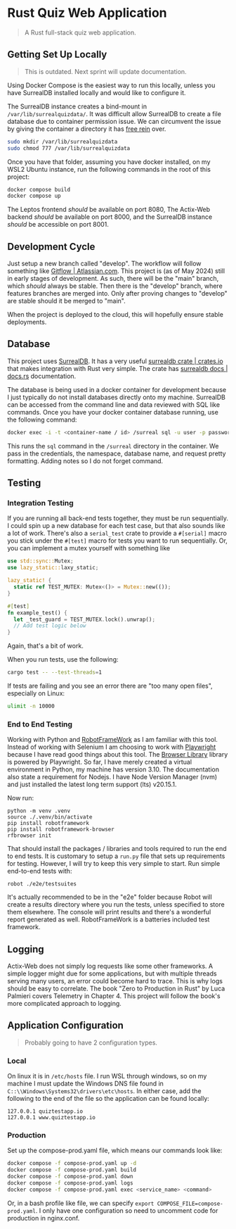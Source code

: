 # Rust Quiz Web Application

> A Rust full-stack quiz web application.

## Getting Set Up Locally

> This is outdated. Next sprint will update documentation.

Using Docker Compose is the easiest way to run this locally,
unless you have SurrealDB installed locally and would like to configure it.

The SurrealDB instance creates a bind-mount in `/var/lib/surrealquizdata/`.
It was difficult allow SurrealDB to create a file database due to container permission issue.
We can circumvent the issue by giving the container a directory it has [free rein](https://www.vocabulary.com/articles/pardon-the-expression/free-rein-vs-free-reign) over.

```bash
sudo mkdir /var/lib/surrealquizdata
sudo chmod 777 /var/lib/surrealquizdata
```

Once you have that folder, assuming you have docker installed,
on my WSL2 Ubuntu instance, run the following commands in the root of this project:

```bash
docker compose build
docker compose up
```

The Leptos frontend _should_ be available on port 8080,
The Actix-Web backend _should_ be available on port 8000,
and the SurrealDB instance _should_ be accessible on port 8001.

## Development Cycle

Just setup a new branch called "develop".
The workflow will follow something like [Gitflow | Atlassian.com](https://www.atlassian.com/continuous-delivery/continuous-integration/trunk-based-development).
This project is (as of May 2024) still in early stages of development.
As such, there will be the "main" branch, which _should_ always be stable.
Then there is the "develop" branch, where features branches are merged into.
Only after proving changes to "develop" are stable should it be merged to "main".

When the project is deployed to the cloud, this will hopefully ensure stable deployments.

## Database

This project uses [SurrealDB](https://surrealdb.com/).
It has a very useful [surrealdb crate | crates.io](https://crates.io/crates/surrealdb)
that makes integration with Rust very simple.
The crate has [surrealdb docs | docs.rs](https://docs.rs/surrealdb/latest/surrealdb/index.html) documentation.

The database is being used in a docker container for development because I just typically do not install databases directly onto my machine.
SurrealDB can be accessed from the command line and data reviewed with SQL like commands.
Once you have your docker container database running, use the following command:

```bash
docker exec -i -t <container-name / id> /surreal sql -u user -p password --ns surreal --db quiz_app --pretty
```

This runs the `sql` command in the `/surreal` directory in the container.
We pass in the credentials, the namespace, database name, and request pretty formatting.
Adding notes so I do not forget command.

## Testing

### Integration Testing

If you are running all back-end tests together, they must be run sequentially.
I could spin up a new database for each test case, but that also sounds like a lot of work.
There's also a `serial_test` crate to provide a `#[serial]` macro you stick under the `#[test]` macro
for tests you want to run sequentially.
Or, you can implement a mutex yourself with something like

```rust
use std::sync::Mutex;
use lazy_static::laxy_static;

lazy_static! {
  static ref TEST_MUTEX: Mutex<()> = Mutex::new(());
}

#[test]
fn example_test() {
  let _test_guard = TEST_MUTEX.lock().unwrap();
  // Add test logic below
}
```

Again, that's a bit of work.

When you run tests, use the following:

```bash
cargo test -- --test-threads=1
```

If tests are failing and you see an error there are "too many open files",
especially on Linux:

```bash
ulimit -n 10000
```

### End to End Testing

Working with Python and [RobotFrameWork](https://robotframework.org) as I am familiar with this tool.
Instead of working with Selenium I am choosing to work with [Playwright](https://playwright.dev) because I have read good things about this tool.
The [Browser Library](https://robotframework-browser.org) library is powered by Playwright.
So far, I have merely created a virtual environment in Python, my machine has version 3.10.
The documentation also state a requirement for Nodejs.
I have Node Version Manager (nvm) and just installed the latest long term support (lts) v20.15.1.

Now run:

```
python -m venv .venv
source ./.venv/bin/activate
pip install robotframework
pip install robotframework-browser
rfbrowser init
```

That should install the packages / libraries and tools required to run the end to end tests.
It is customary to setup a `run.py` file that sets up requirements for testing.
However, I will try to keep this very simple to start.
Run simple end-to-end tests with:

```
robot ./e2e/testsuites
```

It's actually recommended to be in the "e2e" folder because Robot will create a results directory where you run the tests,
unless specified to store them elsewhere.
The console will print results and there's a wonderful report generated as well.
RobotFrameWork is a batteries included test framework.

## Logging

Actix-Web does not simply log requests like some other frameworks.
A simple logger might due for some applications,
but with multiple threads serving many users,
an error could become hard to trace.
This is why logs should be easy to correlate.
The book "Zero to Production in Rust" by Luca Palmieri covers Telemetry in Chapter 4.
This project will follow the book's more complicated approach to logging.

## Application Configuration

> Probably going to have 2 configuration types.

### Local

On linux it is in `/etc/hosts` file.
I run WSL through windows, so on my machine I must update the Windows DNS file
found in `C::\\Windows\Systems32\drivers\etc\hosts`.
In either case, add the following to the end of the file so the application can be found locally:

```
127.0.0.1 quiztestapp.io
127.0.0.1 www.quiztestapp.io
```

### Production

Set up the compose-prod.yaml file, which means our commands look like:

```bash
docker compose -f compose-prod.yaml up -d
docker compose -f compose-prod.yaml build
docker compose -f compose-prod.yaml down
docker compose -f compose-prod.yaml logs
docker compose -f compose-prod.yaml exec <service_name> <command>
```

Or, in a bash profile like file, we can specify `export COMPOSE_FILE=compose-prod.yaml`.
I only have one configuration so need to uncomment code for production in nginx.conf.
